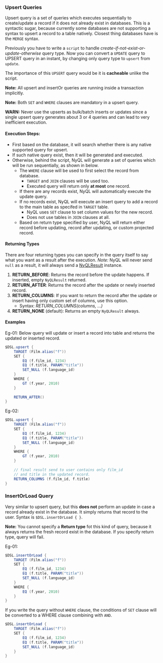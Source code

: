 ### Upsert Queries
Upsert query is a set of queries which executes sequentially to create/update a record if it does not already exist in databases.
This is a syntactic sugar, because currently some databases are not supporting a syntax to upsert a record to a table natively.
Closest thing databases have is the `MERGE` syntax.

Previously you have to write a `script` to handle _create-if-not-exist-or-update-otherwise_ query type.
Now you can convert a `UPDATE` query to UPSERT query in an instant, by changing only query type to `upsert` from `update`.

The importance of this `UPSERT` query would be it is __cacheable__ unlike the script.

**Note:** All upsert and insertOr queries are running inside a transaction implicitly.

**Note:** Both `SET` and `WHERE` clauses are mandatory in a upsert query.

**WARN:** Never use the upserts as bulk/batch inserts or updates since a single upsert query generates about 3 or 4 queries and can lead 
to very inefficient execution.

#### Execution Steps:
 * First based on the database, it will search whether there is any native supported query for upsert.
 * If such native query exist, then it will be generated and executed.
 * Otherwise, behind the script, NyQL will generate a set of queries which will be run sequentially, as shown in below.
     * The `WHERE` clause will be used to first select the record from database.
       * `TARGET` and `JOIN` clauses will be used too.
       * Executed query will return only __at most__ one record.
     * If there are any records exist, NyQL will automatically execute the update query.
     * If no records exist, NyQL will execute an insert query to add a record to the main table as specifed in `TARGET` table.
       * NyQL uses `SET` clause to set column values for the new record.
       * Does not use tables in `JOIN` clauses at all.
     * Based on return type specified by user, NyQL will return either record before updating, record after updating,
     or custom projected record.

#### Returning Types
There are four returning types you can specify in the query itself to say what you want as a result after the execution.
*Note:* NyQL will never send `null` as a result, it will always send a [NyQLResult](nyresult.md) instance.

1. __RETURN_BEFORE__: Returns the record before the update happens. If inserted, empty `NyQLResult` returned.
2. __RETURN_AFTER__: Returns the record after the update or newly inserted record.
3. __RETURN_COLUMNS__: If you want to return the record after the update or insert having only custom set of columns, use this option.
    * Syntax: *RETURN_COLUMNS(columns, ...)* 
4. __RETURN_NONE__ (default): Returns an empty `NyQLResult` always.

#### Examples

Eg-01:
Below query will update or insert a record into table and returns the updated or inserted record.
```groovy
$DSL.upsert {
    TARGET (Film.alias("f"))
    SET {
        EQ (f.film_id, 1234)
        EQ (f.title, PARAM("title"))
        SET_NULL (f.language_id)
    }
    WHERE {
        GT (f.year, 2010)
    }
    
    RETURN_AFTER()
}
```

Eg-02:
```groovy
$DSL.upsert {
    TARGET (Film.alias("f"))
    SET {
        EQ (f.film_id, 1234)
        EQ (f.title, PARAM("title"))
        SET_NULL (f.language_id)
    }
    WHERE {
        GT (f.year, 2010)
    }
    
    // final result send to user contains only film_id 
    // and title in the updated record.
    RETURN_COLUMNS (f.film_id, f.title)
}
```


### InsertOrLoad Query
Very similar to upsert query, but this **does not** perform an update in case a record already exist in the database.
It simply returns that record to the user. Syntax is `$DSL.insertOrLoad { }`.

**Note:** You cannot specify a **Return type** fot this kind of query, because it always returns
the fresh record exist in the database. If you specify return type, query will fail.

Eg-01:
```groovy
$DSL.insertOrLoad {
    TARGET (Film.alias("f"))
    SET {
        EQ (f.film_id, 1234)
        EQ (f.title, PARAM("title"))
        SET_NULL (f.language_id)
    }
    WHERE {
        EQ (f.year, 2010)
    }
}
```

If you write the query without `WHERE` clause, the conditions of `SET` clause will be converted 
to a WHERE clause combining with `AND`.

```groovy
$DSL.insertOrLoad {
    TARGET (Film.alias("f"))
    SET {
        EQ (f.film_id, 1234)
        EQ (f.title, PARAM("title"))
        SET_NULL (f.language_id)
    }
}
```
